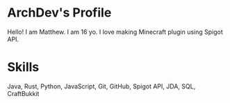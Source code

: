 # ArchDev's Profile

Hello! I am Matthew. I am 16 yo. I love making Minecraft plugin using Spigot API.

# Skills

Java, Rust, Python, JavaScript, Git, GitHub, Spigot API, JDA, SQL, CraftBukkit
